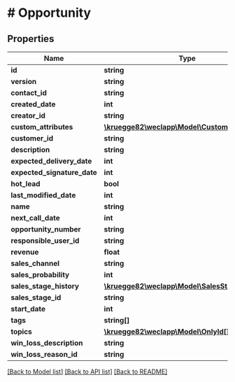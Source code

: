 # # Opportunity

## Properties

Name | Type | Description | Notes
------------ | ------------- | ------------- | -------------
**id** | **string** |  | [optional]
**version** | **string** |  | [optional]
**contact_id** | **string** |  | [optional]
**created_date** | **int** |  | [optional]
**creator_id** | **string** |  | [optional]
**custom_attributes** | [**\kruegge82\weclapp\Model\CustomAttribute[]**](CustomAttribute.md) |  | [optional]
**customer_id** | **string** |  |
**description** | **string** |  | [optional]
**expected_delivery_date** | **int** |  | [optional]
**expected_signature_date** | **int** |  | [optional]
**hot_lead** | **bool** |  | [optional]
**last_modified_date** | **int** |  | [optional]
**name** | **string** |  |
**next_call_date** | **int** |  | [optional]
**opportunity_number** | **string** |  | [optional]
**responsible_user_id** | **string** |  | [optional]
**revenue** | **float** |  | [optional]
**sales_channel** | **string** |  | [optional]
**sales_probability** | **int** |  |
**sales_stage_history** | [**\kruegge82\weclapp\Model\SalesStageHistory[]**](SalesStageHistory.md) |  | [optional]
**sales_stage_id** | **string** |  |
**start_date** | **int** |  | [optional]
**tags** | **string[]** |  | [optional]
**topics** | [**\kruegge82\weclapp\Model\OnlyId[]**](OnlyId.md) |  | [optional]
**win_loss_description** | **string** |  | [optional]
**win_loss_reason_id** | **string** |  | [optional]

[[Back to Model list]](../../README.md#models) [[Back to API list]](../../README.md#endpoints) [[Back to README]](../../README.md)
